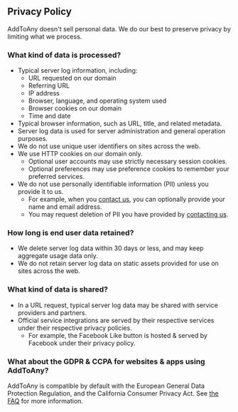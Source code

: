 Privacy Policy
--------------

AddToAny doesn't sell personal data. We do our best to preserve privacy by limiting what we process.

### What kind of data is processed?

* Typical server log information, including:
    * URL requested on our domain
    * Referring URL
    * IP address
    * Browser, language, and operating system used
    * Browser cookies on our domain
    * Time and date
* Typical browser information, such as URL, title, and related metadata.
* Server log data is used for server administration and general operation purposes.
* We do not use unique user identifiers on sites across the web.
* We use HTTP cookies on our domain only.
    * Optional user accounts may use strictly necessary session cookies.
    * Optional preferences may use preference cookies to remember your preferred services.
* We do not use personally identifiable information (PII) unless you provide it to us.
    * For example, when you [contact us](https://www.addtoany.com/contact/), you can optionally provide your name and email address.
    * You may request deletion of PII you have provided by [contacting us](https://www.addtoany.com/contact/).

### How long is end user data retained?

* We delete server log data within 30 days or less, and may keep aggregate usage data only.
* We do not retain server log data on static assets provided for use on sites across the web.

### What kind of data is shared?

* In a URL request, typical server log data may be shared with service providers and partners.
* Official service integrations are served by their respective services under their respective privacy policies.
    * For example, the Facebook Like button is hosted & served by Facebook under their privacy policy.

### What about the GDPR & CCPA for websites & apps using AddToAny?

AddToAny is compatible by default with the European General Data Protection Regulation, and the California Consumer Privacy Act. See [the FAQ](https://www.addtoany.com/buttons/faq/#gdpr "FAQ on the GDPR") for more information.